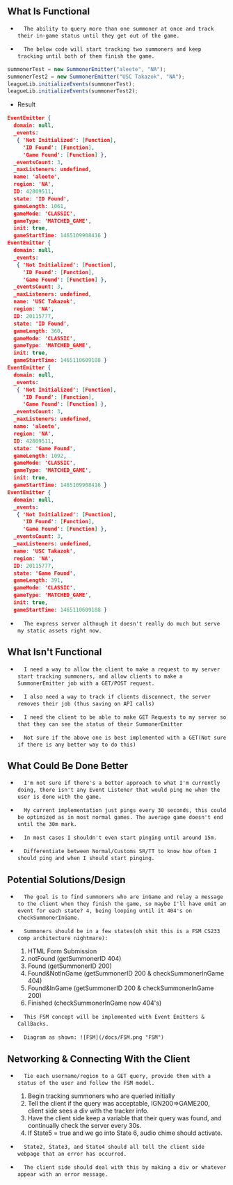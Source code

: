What Is Functional
-------
*       The ability to query more than one summoner at once and track their in-game status until they get out of the game.
*       The below code will start tracking two summoners and keep tracking until both of them finish the game.
```javascript
summonerTest = new SummonerEmitter("aleete", "NA");
summonerTest2 = new SummonerEmitter("USC Takazok", "NA");
leagueLib.initializeEvents(summonerTest);
leagueLib.initializeEvents(summonerTest2);
```
*	Result
```json
EventEmitter {
  domain: null,
  _events: 
   { 'Not Initialized': [Function],
     'ID Found': [Function],
     'Game Found': [Function] },
  _eventsCount: 3,
  _maxListeners: undefined,
  name: 'aleete',
  region: 'NA',
  ID: 42809511,
  state: 'ID Found',
  gameLength: 1061,
  gameMode: 'CLASSIC',
  gameType: 'MATCHED_GAME',
  init: true,
  gameStartTime: 1465109908416 }
EventEmitter {
  domain: null,
  _events: 
   { 'Not Initialized': [Function],
     'ID Found': [Function],
     'Game Found': [Function] },
  _eventsCount: 3,
  _maxListeners: undefined,
  name: 'USC Takazok',
  region: 'NA',
  ID: 20115777,
  state: 'ID Found',
  gameLength: 360,
  gameMode: 'CLASSIC',
  gameType: 'MATCHED_GAME',
  init: true,
  gameStartTime: 1465110609188 }
EventEmitter {
  domain: null,
  _events: 
   { 'Not Initialized': [Function],
     'ID Found': [Function],
     'Game Found': [Function] },
  _eventsCount: 3,
  _maxListeners: undefined,
  name: 'aleete',
  region: 'NA',
  ID: 42809511,
  state: 'Game Found',
  gameLength: 1092,
  gameMode: 'CLASSIC',
  gameType: 'MATCHED_GAME',
  init: true,
  gameStartTime: 1465109908416 }
EventEmitter {
  domain: null,
  _events: 
   { 'Not Initialized': [Function],
     'ID Found': [Function],
     'Game Found': [Function] },
  _eventsCount: 3,
  _maxListeners: undefined,
  name: 'USC Takazok',
  region: 'NA',
  ID: 20115777,
  state: 'Game Found',
  gameLength: 391,
  gameMode: 'CLASSIC',
  gameType: 'MATCHED_GAME',
  init: true,
  gameStartTime: 1465110609188 }
```
*       The express server although it doesn't really do much but serve my static assets right now.

What Isn't Functional
-------
*       I need a way to allow the client to make a request to my server start tracking summoners, and allow clients to make a SummonerEmitter job with a GET/POST request.
*       I also need a way to track if clients disconnect, the server removes their job (thus saving on API calls)
*       I need the client to be able to make GET Requests to my server so that they can see the status of their SummonerEmitter 
*       Not sure if the above one is best implemented with a GET(Not sure if there is any better way to do this)

What Could Be Done Better
-------
*       I'm not sure if there's a better approach to what I'm currently doing, there isn't any Event Listener that would ping me when the user is done with the game.
*       My current implementation just pings every 30 seconds, this could be optimized as in most normal games. The average game doesn't end until the 30m mark.
*       In most cases I shouldn't even start pinging until around 15m.
*       Differentiate between Normal/Customs SR/TT to know how often I should ping and when I should start pinging.

Potential Solutions/Design
-------
*       The goal is to find summoners who are inGame and relay a message to the client when they finish the game, so maybe I'll have emit an event for each state? 4, being looping until it 404's on checkSummonerInGame.
*       Summoners should be in a few states(oh shit this is a FSM CS233 comp architecture nightmare):
    1. HTML Form Submission
    2. notFound (getSummonerID 404)
    3. Found (getSummonerID 200)
    4. Found&NotInGame (getSummonerID 200 & checkSummonerInGame 404) 
    5. Found&InGame (getSummonerID 200 & checkSummonerInGame 200)
    6. Finished (checkSummonerInGame now 404's) 
*       This FSM concept will be implemented with Event Emitters & CallBacks.
*       Diagram as shown: ![FSM](/docs/FSM.png "FSM")

Networking & Connecting With the Client
-------
*       Tie each username/region to a GET query, provide them with a status of the user and follow the FSM model.
    1. Begin tracking summoners who are queried initially
    2. Tell the client if the query was acceptable, IGN200=>GAME200, client side sees a div with the tracker info.
    3. Have the client side keep a variable that their query was found, and continually check the server every 30s.
    4. If State5 = true and we go into State 6, audio chime should activate.
*       State2, State3, and State4 should all tell the client side webpage that an error has occurred.
*       The client side should deal with this by making a div or whatever appear with an error message.
